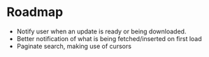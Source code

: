 Roadmap
=========
* Notify user when an update is ready or being downloaded.
* Better notification of what is being fetched/inserted on first load
* Paginate search, making use of cursors